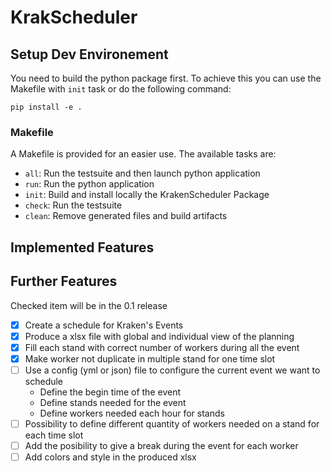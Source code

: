 # KrakScheduler

## Setup Dev Environement
You need to build the python package first.
To achieve this you can use the Makefile with `init` task or do the following command:
```
pip install -e .
```

### Makefile
A Makefile is provided for an easier use. The available tasks are:
- `all`: Run the testsuite and then launch python application
- `run`: Run the python application
- `init`: Build and install locally the KrakenScheduler Package
- `check`: Run the testsuite
- `clean`: Remove generated files and build artifacts

## Implemented Features

## Further Features
Checked item will be in the 0.1 release

- [X] Create a schedule for Kraken's Events
- [X] Produce a xlsx file with global and individual view of the planning
- [X] Fill each stand with correct number of workers during all the event
- [X] Make worker not duplicate in multiple stand for one time slot
- [ ] Use a config (yml or json) file to configure the current event we want to schedule
  - Define the begin time of the event
  - Define stands needed for the event
  - Define workers needed each hour for stands
- [ ] Possibility to define different quantity of workers needed on a stand for each time slot
- [ ] Add the posibility to give a break during the event for each worker
- [ ] Add colors and style in the produced xlsx
